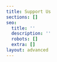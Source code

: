 ```yaml
---
title: Support Us
sections: []
seo:
  title: ''
  description: ''
  robots: []
  extra: []
layout: advanced
---
```


